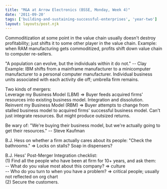 ```yaml
---
title: "M&A at Arrow Electronics (BSSE, Monday, Week 4)"
date: '2011-09-20'
tags: ['building-and-sustaining-successful-enterprises', 'year-two']
layout: layouts/post.njk
---
```


Commoditization at some point in the value chain usually doesn't destroy profitability; just shifts it to some other player in the value chain. Example: when RAM manufacturing gets commoditized, profits shift down value chain to computer re-sellers.

"A population can evolve, but the individuals within it do not." -- Clay\
Example: IBM shifts from a mainframe manufacturer to a minicomputer manufacturer to a personal computer manufacturer. Individual business units associated with each activity die off; umbrella firm remains.

Two kinds of mergers:\
Leverage my Business Model (LBM) => Buyer feeds acquired firms' resources into existing business model. Integration and dissolution.\
Reinvent my Business Model (RBM) => Buyer attempts to change from stalled business model to acquired firms' successful business model. Can't just integrate resources. But might produce outsized returns.

Be wary of: "We're buying their business model, but we're actually going to get their resources." -- Steve Kaufman

B.J. Hess on whether a firm actually cares about its people: "Check the bathrooms." => Locks on stalls? Soap in dispensers?

B.J. Hess' Post-Merger Integration checklist:\
(1) Find all the people who have been at firm for 10+ years, and ask them:\
-- What do you value most about this company? => culture\
-- Who do you turn to when you have a problem? => critical people; usually not reflected on org chart\
(2) Secure the customers.
